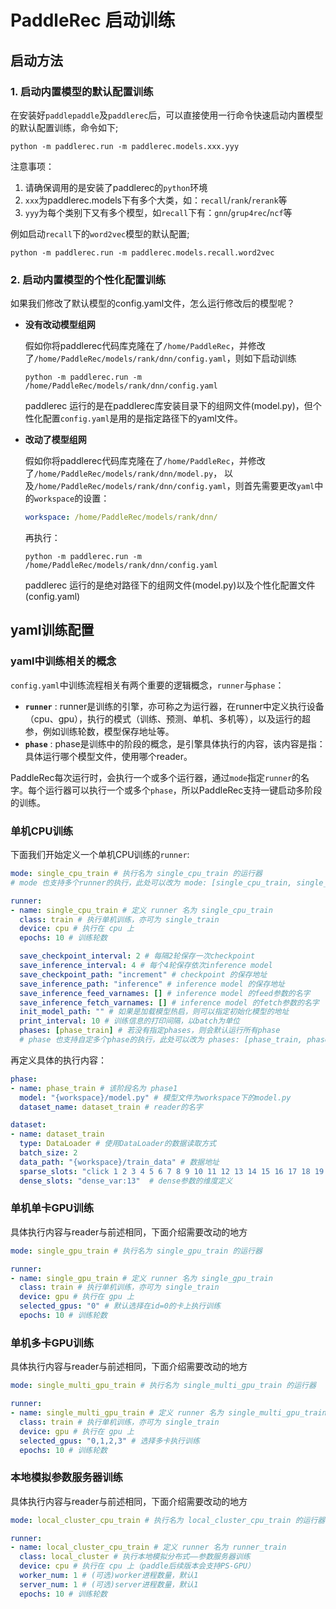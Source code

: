 # PaddleRec 启动训练



## 启动方法

### 1. 启动内置模型的默认配置训练

在安装好`paddlepaddle`及`paddlerec`后，可以直接使用一行命令快速启动内置模型的默认配置训练，命令如下;

```shell
python -m paddlerec.run -m paddlerec.models.xxx.yyy
```

注意事项：
1. 请确保调用的是安装了paddlerec的`python`环境
2. `xxx`为paddlerec.models下有多个大类，如：`recall`/`rank`/`rerank`等
3. `yyy`为每个类别下又有多个模型，如`recall`下有：`gnn`/`grup4rec`/`ncf`等

例如启动`recall`下的`word2vec`模型的默认配置;

```shell
python -m paddlerec.run -m paddlerec.models.recall.word2vec
```

### 2. 启动内置模型的个性化配置训练

如果我们修改了默认模型的config.yaml文件，怎么运行修改后的模型呢？

- **没有改动模型组网**

  假如你将paddlerec代码库克隆在了`/home/PaddleRec`，并修改了`/home/PaddleRec/models/rank/dnn/config.yaml`，则如下启动训练

  ```shell
  python -m paddlerec.run -m /home/PaddleRec/models/rank/dnn/config.yaml
  ```

  paddlerec 运行的是在paddlerec库安装目录下的组网文件(model.py)，但个性化配置`config.yaml`是用的是指定路径下的yaml文件。

- **改动了模型组网**

  假如你将paddlerec代码库克隆在了`/home/PaddleRec`，并修改了`/home/PaddleRec/models/rank/dnn/model.py`， 以及`/home/PaddleRec/models/rank/dnn/config.yaml`，则首先需要更改`yaml`中的`workspace`的设置：

  ```yaml
  workspace: /home/PaddleRec/models/rank/dnn/
  ```

  再执行：

  ```shell
  python -m paddlerec.run -m /home/PaddleRec/models/rank/dnn/config.yaml
  ```

  paddlerec 运行的是绝对路径下的组网文件(model.py)以及个性化配置文件(config.yaml)




## yaml训练配置

### yaml中训练相关的概念

`config.yaml`中训练流程相关有两个重要的逻辑概念，`runner`与`phase`：

- **`runner`** : runner是训练的引擎，亦可称之为运行器，在runner中定义执行设备（cpu、gpu），执行的模式（训练、预测、单机、多机等），以及运行的超参，例如训练轮数，模型保存地址等。
- **`phase`** : phase是训练中的阶段的概念，是引擎具体执行的内容，该内容是指：具体运行哪个模型文件，使用哪个reader。

PaddleRec每次运行时，会执行一个或多个运行器，通过`mode`指定`runner`的名字。每个运行器可以执行一个或多个`phase`，所以PaddleRec支持一键启动多阶段的训练。

### 单机CPU训练

下面我们开始定义一个单机CPU训练的`runner`:

```yaml
mode: single_cpu_train # 执行名为 single_cpu_train 的运行器
# mode 也支持多个runner的执行，此处可以改为 mode: [single_cpu_train, single_cpu_infer]

runner:
- name: single_cpu_train # 定义 runner 名为 single_cpu_train
  class: train # 执行单机训练，亦可为 single_train
  device: cpu # 执行在 cpu 上
  epochs: 10 # 训练轮数

  save_checkpoint_interval: 2 # 每隔2轮保存一次checkpoint
  save_inference_interval: 4 # 每个4轮保存依次inference model
  save_checkpoint_path: "increment" # checkpoint 的保存地址
  save_inference_path: "inference" # inference model 的保存地址
  save_inference_feed_varnames: [] # inference model 的feed参数的名字
  save_inference_fetch_varnames: [] # inference model 的fetch参数的名字
  init_model_path: "" # 如果是加载模型热启，则可以指定初始化模型的地址
  print_interval: 10 # 训练信息的打印间隔，以batch为单位
  phases: [phase_train] # 若没有指定phases，则会默认运行所有phase
  # phase 也支持自定多个phase的执行，此处可以改为 phases: [phase_train, phase_infer]
```

再定义具体的执行内容：

```yaml
phase:
- name: phase_train # 该阶段名为 phase1 
  model: "{workspace}/model.py" # 模型文件为workspace下的model.py
  dataset_name: dataset_train # reader的名字

dataset:
- name: dataset_train
  type: DataLoader # 使用DataLoader的数据读取方式
  batch_size: 2
  data_path: "{workspace}/train_data" # 数据地址
  sparse_slots: "click 1 2 3 4 5 6 7 8 9 10 11 12 13 14 15 16 17 18 19 20 21 22 23 24 25 26" # sparse 输入的位置定义
  dense_slots: "dense_var:13"  # dense参数的维度定义

```

### 单机单卡GPU训练

具体执行内容与reader与前述相同，下面介绍需要改动的地方

```yaml
mode: single_gpu_train # 执行名为 single_gpu_train 的运行器

runner:
- name: single_gpu_train # 定义 runner 名为 single_gpu_train
  class: train # 执行单机训练，亦可为 single_train
  device: gpu # 执行在 gpu 上
  selected_gpus: "0" # 默认选择在id=0的卡上执行训练
  epochs: 10 # 训练轮数
```

### 单机多卡GPU训练

具体执行内容与reader与前述相同，下面介绍需要改动的地方

```yaml
mode: single_multi_gpu_train # 执行名为 single_multi_gpu_train 的运行器

runner:
- name: single_multi_gpu_train # 定义 runner 名为 single_multi_gpu_train
  class: train # 执行单机训练，亦可为 single_train
  device: gpu # 执行在 gpu 上
  selected_gpus: "0,1,2,3" # 选择多卡执行训练
  epochs: 10 # 训练轮数
```

### 本地模拟参数服务器训练
具体执行内容与reader与前述相同，下面介绍需要改动的地方

```yaml
mode: local_cluster_cpu_train # 执行名为 local_cluster_cpu_train 的运行器

runner:
- name: local_cluster_cpu_train # 定义 runner 名为 runner_train
  class: local_cluster # 执行本地模拟分布式——参数服务器训练
  device: cpu # 执行在 cpu 上（paddle后续版本会支持PS-GPU）
  worker_num: 1 # (可选)worker进程数量，默认1
  server_num: 1 # (可选)server进程数量，默认1
  epochs: 10 # 训练轮数
```
